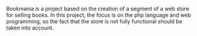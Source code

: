 Bookmania is a project based on the creation of a segment of a web store for selling books.
In this project, the focus is on the php language and web programming, so the fact that the store is not fully functional should be taken into account.
